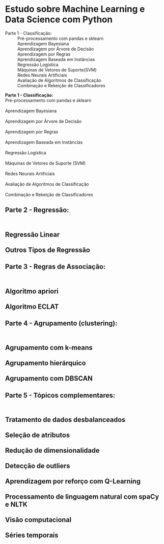 # Estudo sobre Machine Learning e Data Science com Python

<title>Estudo sobre Machine Learning e Data Science com Python</title>
<dl>
<dt>Parte 1 - Classificação:</dt>
<dd> Pré-processamento com pandas e sklearn </dd>
<dd>Aprendizagem Bayesiana</dd>
<dd>Aprendizagem por Árvore de Decisão</dd>
<dd>Aprendizagem por Regras</dd>
<dd>Aprendizagem Baseada em Instâncias</dd>
<dd>Regressão Logística</dd>
<dd>Máquinas de Vetores de Suporte(SVM)</dd>
<dd>Redes Neurais Artificiais</dd>
<dd>Avaliação de Algoritmos de Classificação</dd>
<dd>Combinação e Rekeição de Classificadores</dd>
</dl>



**Parte 1 - Classificação:**
<br> Pré-processamento com pandas e sklearn <br/>
<br>Aprendizagem Bayesiana<br/>
<br/>Aprendizagem por Árvore de Decisão<br/>
<br/>Aprendizagem por Regras<br/>
<br/>Aprendizagem Baseada em Instâncias<br/>
<br/>Regressão Logística<br/>
<br/>Máquinas de Vetores de Suporte (SVM)<br/>
<br/>Redes Neurais Artificiais<br/>
<br/>Avaliação de Algoritmos de Classificação<br/>
<br/>Combinação e Rekeição de Classificadores<br/>


<h2/>Parte 2 - Regressão:<h2/>
<br/>Regressão Linear<br/>
<br/>Outros Tipos de Regressão<br/>


<h2/>Parte 3 - Regras de Associação:<h2/>
<br/>Algoritmo apriori<br/>
<br/>Algoritmo ECLAT<br/>


<h2/>Parte 4 - Agrupamento (clustering):<h2/>
<br/>Agrupamento com k-means<br/>
<br/>Agrupamento hierárquico<br/>
<br/>Agrupamento com DBSCAN<br/>


<h2/>Parte 5 - Tópicos complementares:<h2/>
<br/>Tratamento de dados desbalanceados<br/>
<br/>Seleção de atributos<br/>
<br/>Redução de dimensionalidade<br/>
<br/>Detecção de outliers<br/>
<br/>Aprendizagem por reforço com Q-Learning<br/>
<br/>Processamento de linguagem natural com spaCy e NLTK<br/>
<br/>Visão computacional<br/>
<br/>Séries temporais<br/>

